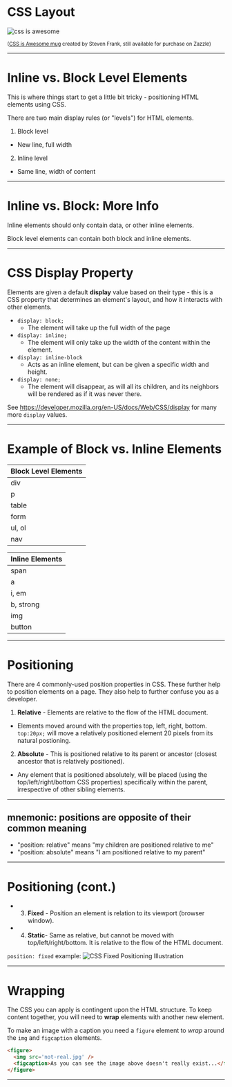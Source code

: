 # CSS Layout

![css is awesome](https://res.cloudinary.com/btvca/image/upload/v1574445172/curriculum/css-is-awesome_ware7i.jpg)

<small>([CSS is Awesome mug](https://www.zazzle.com/css_is_awesome_mug-168113658720373401) created by Steven Frank, still available for purchase on Zazzle)</small>

---

# Inline vs. Block Level Elements

This is where things start to get a little bit tricky - positioning HTML elements using CSS.

There are two main display rules (or "levels") for HTML elements.

1. Block level
  - New line, full width
2. Inline level
  - Same line, width of content

---

# Inline vs. Block: More Info

Inline elements should only contain data, or other inline elements.

Block level elements can contain both block and inline elements.

---

# CSS Display Property

Elements are given a default **display** value based on their type - this is a CSS property that determines an element's layout, and how it interacts with other elements.

* `display: block;`
  - The element will take up the full width of the page
* `display: inline;`
  - The element will only take up the width of the content within the element.
* `display: inline-block`
  - Acts as an inline element, but can be given a specific width and height.
* `display: none;`
  - The element will disappear, as will all its children, and its neighbors will be rendered as if it was never there.

See <https://developer.mozilla.org/en-US/docs/Web/CSS/display> for many more `display` values.

---

# Example of Block vs. Inline Elements

| Block Level Elements |
|----------------------|
| div                  |
| p                    |
| table                |
| form                 |
| ul, ol               |
| nav                  |

| Inline Elements |
|-----------------|
| span            |
| a               |
| i, em           |
| b, strong       |
| img             |
| button          |

---

# Positioning

There are 4 commonly-used position properties in CSS. These further help to position elements on a page. They also help to further confuse you as a developer.

1. **Relative** - Elements are relative to the flow of the HTML document.
  - Elements moved around with the properties top, left, right, bottom. `top:20px;` will move a relatively positioned element 20 pixels from its natural postioning.
2. **Absolute** - This is positioned relative to its parent or ancestor (closest ancestor that is relatively positioned).
  - Any element that is positioned absolutely, will be placed (using the top/left/right/bottom CSS properties) specifically within the parent, irrespective of other sibling elements.

---

## mnemonic: positions are opposite of their common meaning

 * "position: relative" means "my children are positioned relative to me"
 * "position: absolute" means "I am positioned relative to my parent"

---

# Positioning (cont.)

* 3. **Fixed** - Position an element is relation to its viewport (browser window).
* 4. **Static**- Same as relative, but cannot be moved with top/left/right/bottom. It is relative to the flow of the HTML document.

`position: fixed` example: ![CSS Fixed Positioning Illustration](http://www.peachpit.com/content/images/ch21_0321703529/elementLinks/21fig10.jpg "Illustration of various positioning techniques using CSS")

---

# Wrapping

The CSS you can apply is contingent upon the HTML structure. To keep content together, you will need to **wrap** elements with another new element.

To make an image with a caption you need a `figure` element to *wrap* around the `img` and `figcaption` elements.

```html
<figure>
  <img src='not-real.jpg' />
  <figcaption>As you can see the image above doesn't really exist...</figcaption>
</figure>
```

---
